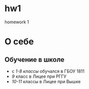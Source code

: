 # hw1
homework 1

# **О себе**
## Обучение в школе
- с *1-8 классы* обучался в ГБОУ 1811
- *9* класс в Лицее при РГГУ
- *10-11* классы в Лицее при Вышке

